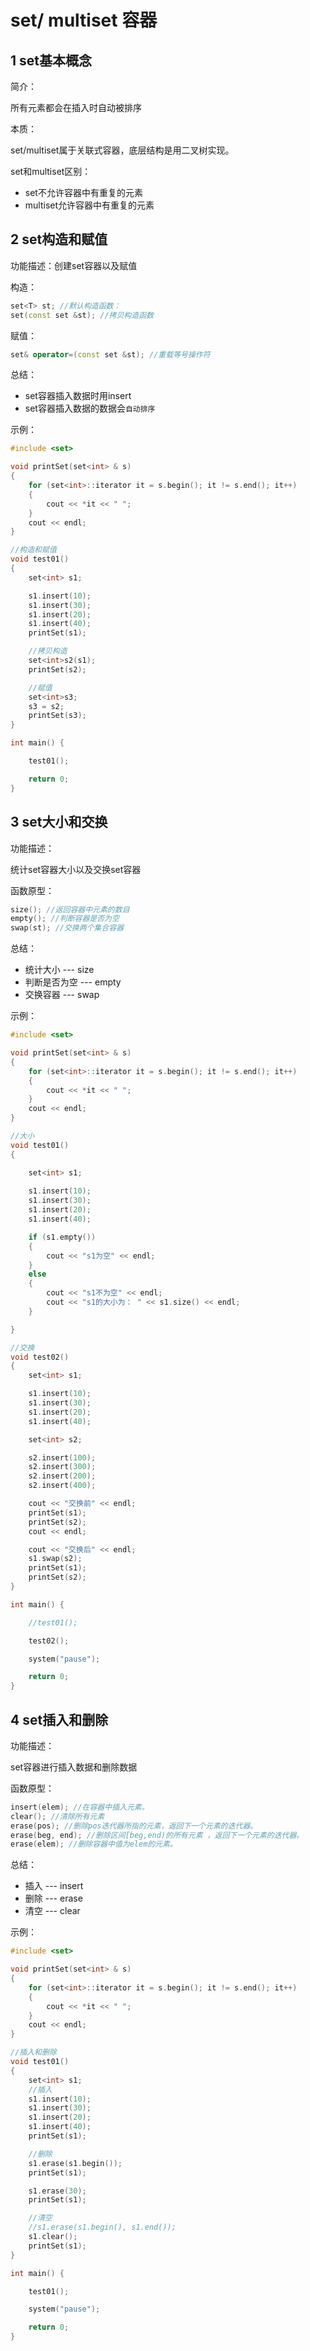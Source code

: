 # set/ multiset 容器

## 1 set基本概念

简介：

所有元素都会在插入时自动被排序

本质：

set/multiset属于关联式容器，底层结构是用二叉树实现。

set和multiset区别：

- set不允许容器中有重复的元素
- multiset允许容器中有重复的元素

## 2 set构造和赋值

功能描述：创建set容器以及赋值

构造：

```cpp
set<T> st; //默认构造函数：
set(const set &st); //拷贝构造函数
```
赋值：

```cpp
set& operator=(const set &st); //重载等号操作符
```

总结：

- set容器插入数据时用insert
- set容器插入数据的数据会`自动排序`

示例：

```cpp
#include <set>

void printSet(set<int> & s)
{
	for (set<int>::iterator it = s.begin(); it != s.end(); it++)
	{
		cout << *it << " ";
	}
	cout << endl;
}

//构造和赋值
void test01()
{
	set<int> s1;

	s1.insert(10);
	s1.insert(30);
	s1.insert(20);
	s1.insert(40);
	printSet(s1);

	//拷贝构造
	set<int>s2(s1);
	printSet(s2);

	//赋值
	set<int>s3;
	s3 = s2;
	printSet(s3);
}

int main() {

	test01();

	return 0;
}
```

## 3 set大小和交换

功能描述：

统计set容器大小以及交换set容器

函数原型：

```cpp
size(); //返回容器中元素的数目
empty(); //判断容器是否为空
swap(st); //交换两个集合容器
```
总结：

- 统计大小 --- size
- 判断是否为空 --- empty
- 交换容器 --- swap

示例：

```cpp
#include <set>

void printSet(set<int> & s)
{
	for (set<int>::iterator it = s.begin(); it != s.end(); it++)
	{
		cout << *it << " ";
	}
	cout << endl;
}

//大小
void test01()
{

	set<int> s1;
	
	s1.insert(10);
	s1.insert(30);
	s1.insert(20);
	s1.insert(40);

	if (s1.empty())
	{
		cout << "s1为空" << endl;
	}
	else
	{
		cout << "s1不为空" << endl;
		cout << "s1的大小为： " << s1.size() << endl;
	}

}

//交换
void test02()
{
	set<int> s1;

	s1.insert(10);
	s1.insert(30);
	s1.insert(20);
	s1.insert(40);

	set<int> s2;

	s2.insert(100);
	s2.insert(300);
	s2.insert(200);
	s2.insert(400);

	cout << "交换前" << endl;
	printSet(s1);
	printSet(s2);
	cout << endl;

	cout << "交换后" << endl;
	s1.swap(s2);
	printSet(s1);
	printSet(s2);
}

int main() {

	//test01();

	test02();

	system("pause");

	return 0;
}
```

## 4 set插入和删除

功能描述：

set容器进行插入数据和删除数据

函数原型：
```cpp
insert(elem); //在容器中插入元素。
clear(); //清除所有元素
erase(pos); //删除pos迭代器所指的元素，返回下一个元素的迭代器。
erase(beg, end); //删除区间[beg,end)的所有元素 ，返回下一个元素的迭代器。
erase(elem); //删除容器中值为elem的元素。
```

总结：

- 插入 --- insert
- 删除 --- erase
- 清空 --- clear

示例：

```cpp
#include <set>

void printSet(set<int> & s)
{
	for (set<int>::iterator it = s.begin(); it != s.end(); it++)
	{
		cout << *it << " ";
	}
	cout << endl;
}

//插入和删除
void test01()
{
	set<int> s1;
	//插入
	s1.insert(10);
	s1.insert(30);
	s1.insert(20);
	s1.insert(40);
	printSet(s1);

	//删除
	s1.erase(s1.begin());
	printSet(s1);

	s1.erase(30);
	printSet(s1);

	//清空
	//s1.erase(s1.begin(), s1.end());
	s1.clear();
	printSet(s1);
}

int main() {

	test01();

	system("pause");

	return 0;
}
```